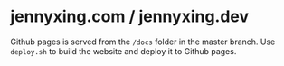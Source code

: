 # jennyxing.com / jennyxing.dev

Github pages is served from the `/docs` folder in the master branch. Use `deploy.sh` to build the website and deploy it to Github pages.

